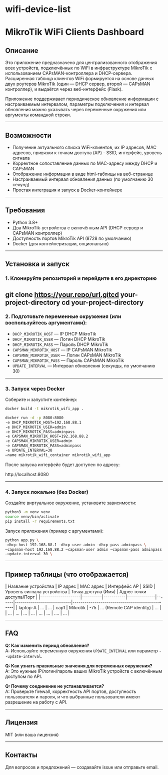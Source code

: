 # wifi-device-list
# MikroTik WiFi Clients Dashboard

## Описание

Это приложение предназначено для централизованного отображения всех устройств, подключённых по WiFi в инфраструктуре MikroTik с использованием CAPsMAN-контроллера и DHCP-сервера.  
Расширенная таблица клиентов WiFi формируется на основе данных двух роутеров MikroTik (один — DHCP сервер, второй — CAPsMAN контроллер), и выдаётся через веб-интерфейс (Flask).

Приложение поддерживает периодическое обновление информации с настраиваемым интервалом, параметры подключения и интервал обновления можно указывать через переменные окружения или аргументы командной строки.

---

## Возможности

- Получение актуального списка WiFi-клиентов, их IP адресов, MAC адресов, привязки к точкам доступа (AP) - SSID, интерфейс, уровень сигнала
- Корректное сопоставление данных по MAC-адресу между DHCP и CAPsMAN
- Отображение информации в виде html-таблицы на веб-странице
- Настраиваемый интервал обновления данных (по умолчанию 30 секунд)
- Простая интеграция и запуск в Docker-контейнере

---

## Требования

- Python 3.8+
- Два MikroTik-устройства с включённым API (DHCP сервер и CAPsMAN контроллер)
- Доступность портов MikroTik API (8728 по умолчанию)
- Docker (для контейнеризации, опционально)

---

## Установка и запуск

### 1. Клонируйте репозиторий и перейдите в его директорию

git clone https://your.repo/url.gitcd your-project-directory
cd your-project-directory
---

### 2. Подготовьте переменные окружения (или воспользуйтесь аргументами):

- `DHCP_MIKROTIK_HOST` — IP DHCP MikroTik
- `DHCP_MIKROTIK_USER` — Логин DHCP MikroTik
- `DHCP_MIKROTIK_PASS` — Пароль DHCP MikroTik
- `CAPSMAN_MIKROTIK_HOST` — IP CAPsMAN MikroTik
- `CAPSMAN_MIKROTIK_USER` — Логин CAPsMAN MikroTik
- `CAPSMAN_MIKROTIK_PASS` — Пароль CAPsMAN MikroTik
- `UPDATE_INTERVAL` — Интервал обновления (секунды, по умолчанию 30)

---

### 3. Запуск через Docker

Соберите и запустите контейнер:
``` bash
docker build -t mikrotik_wifi_app .

docker run -d -p 8080:8080 
-e DHCP_MIKROTIK_HOST=192.168.88.1 
-e DHCP_MIKROTIK_USER=admin 
-e DHCP_MIKROTIK_PASS=adminpass 
-e CAPSMAN_MIKROTIK_HOST=192.168.88.2 
-e CAPSMAN_MIKROTIK_USER=admin 
-e CAPSMAN_MIKROTIK_PASS=adminpass 
-e UPDATE_INTERVAL=30 
–name mikrotik_wifi_container mikrotik_wifi_app
```

После запуска интерфейс будет доступен по адресу:  

http://localhost:8080

---

### 4. Запуск локально (без Docker)

Создайте виртуальное окружение, установите зависимости:
``` bash
python3 -m venv venv
source venv/bin/activate
pip install -r requirements.txt
```

Запуск приложения (пример с аргументами):
``` bash
python app.py \
–dhcp-host 192.168.88.1 –dhcp-user admin –dhcp-pass adminpass \
–capsman-host 192.168.88.2 –capsman-user admin –capsman-pass adminpass \
–update-interval 30 \

```
---

## Пример таблицы (что отображается)

| Название устройства | IP адрес | MAC адрес | Интерфейс AP | SSID | Уровень сигнала устройства | Точка доступа (Имя) | Адрес точки доступа/Порт |
|--------------------|----------|-----------|--------------|-------|----------------------------|------------------------------------------------|
| laptop-A           | ...      | ...       | cap1         | Mikrotik |   -75 | ... (Remote CAP identity) | ...                                 |
| ...                | ...      | ...       | ...          | ... | ... | ....                     | ...                                 |

---

## FAQ

**Q: Как изменить период обновления?**  
A: Используйте переменную окружения `UPDATE_INTERVAL` или параметр `--update-interval`.

**Q: Как узнать правильные значения для переменных окружения?**  
A: Это нужные IP/логин/пароль ваших MikroTik устройств с включённым доступом по API.

**Q: Почему соединение не устанавливается?**  
A: Проверьте firewall, корректность API портов, доступность пользователя и пароля, и что выбранные пользователи имеют разрешение на работу с API.

---

## Лицензия

MIT (или ваша лицензия)

---

## Контакты

Для вопросов и предложений — создавайте issue или отправьте email.


